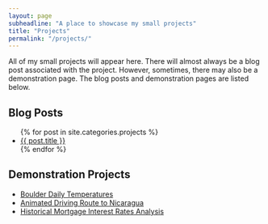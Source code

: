 ```yaml
---
layout: page
subheadline: "A place to showcase my small projects"
title: "Projects"
permalink: "/projects/"
---
```

All of my small projects will appear here. There will almost always be a blog post associated with the project. However, sometimes, there may also be a demonstration page. The blog posts and demonstration pages are listed below.

## Blog Posts

<ul>
    {% for post in site.categories.projects %}
    <li><a href="{{ site.baseurl }}{{ post.url }}">{{ post.title }}</a></li>
    {% endfor %}
</ul>

## Demonstration Projects

* [Boulder Daily Temperatures][3]
* [Animated Driving Route to Nicaragua][2]
* [Historical Mortgage Interest Rates Analysis][1]

[1]: /projects/historical-mortgage-interest/
[2]: /projects/animated-drive-route-figure-only.html
[3]: /projects/boulder-temps/

